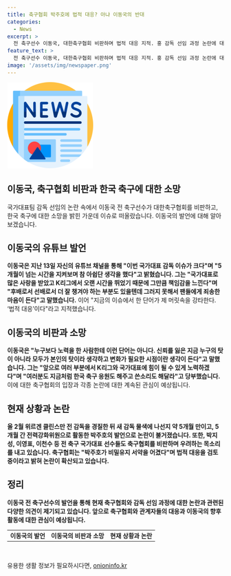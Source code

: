 ```yaml
---
title: 축구협회 박주호에 법적 대응? 아냐 이동국의 반대
categories:
  - News
excerpt: >
  전 축구선수 이동국, 대한축구협회 비판하며 법적 대응 지적. 홍 감독 선임 과정 논란에 대한 발언으로 논란에 참가. 모두가 본인의 탓이라며 변화 필요한 시점이라 강조. 이동국, K리그와 국가대표에 힘 될 것 다짐하고 응원 및 비판 요청. 대한축구협회, 홍 감독 선임 절차 비리 의혹에 대한 법적 대응 검토. 축구 협회 내부 논란 지속.
feature_text: >
  전 축구선수 이동국, 대한축구협회 비판하며 법적 대응 지적. 홍 감독 선임 과정 논란에 대한 발언으로 논란에 참가. 모두가 본인의 탓이라며 변화 필요한 시점이라 강조. 이동국, K리그와 국가대표에 힘 될 것 다짐하고 응원 및 비판 요청. 대한축구협회, 홍 감독 선임 절차 비리 의혹에 대한 법적 대응 검토. 축구 협회 내부 논란 지속.
image: '/assets/img/newspaper.png'
---
```


<p><img src="/assets/img/newspaper.png" alt="kimp 속보" /></p>

<h2>이동국, 축구협회 비판과 한국 축구에 대한 소망</h2>

<p data-ke-size="size16">국가대표팀 감독 선임의 논란 속에서 이동국 전 축구선수가 대한축구협회를 비판하고, 한국 축구에 대한 소망을 밝힌 가운데 이슈로 떠올랐습니다. 이동국의 발언에 대해 알아보겠습니다.</p>

<h2 data-ke-size="size26">이동국의 유튜브 발언</h2>

<p><b>이동국은 지난 13일 자신의 유튜브 채널을 통해 "이번 국가대표 감독 이슈가 크다"며 "5개월이 넘는 시간을 지켜보며 참 아쉽단 생각을 했다"고 밝혔습니다. 그는 "국가대표로 많은 사랑을 받았고 K리그에서 오랜 시간을 뛰었기 때문에 그만큼 책임감을 느낀다"며 "후배로서 선배로서 더 잘 챙겨야 하는 부분도 있을텐데 그러지 못해서 팬들에게 죄송한 마음이 든다"고 말했습니다.</b> 이어 "지금의 이슈에서 한 단어가 제 머릿속을 강타한다. ‘법적 대응’이다"라고 지적했습니다.</p>

<h2 data-ke-size="size26">이동국의 비판과 소망</h2>

<p><b>이동국은 "누구보다 노력을 한 사람한테 이런 단어는 아니다. 신뢰를 잃은 지금 누구의 탓이 아니라 모두가 본인의 탓이라 생각하고 변화가 필요한 시점이란 생각이 든다"고 말했습니다. 그는 "앞으로 여러 부분에서 K리그와 국가대표에 힘이 될 수 있게 노력하겠다"며 "여러분도 지금처럼 한국 축구 응원도 해주고 쓴소리도 해달라"고 당부했습니다.</b> 이에 대한 축구협회의 입장과 각종 논란에 대한 계속된 관심이 예상됩니다.</p>

<h2 data-ke-size="size26">현재 상황과 논란</h2>

<p><b>올 2월 위르겐 클린스만 전 감독을 경질한 뒤 새 감독 물색에 나선지 약 5개월 만이고, 5개월 간 전력강화위원으로 활동한 박주호의 발언으로 논란이 불거졌습니다. 또한, 박지성, 이영표, 이천수 등 전 축구 국가대표 선수들도 축구협회를 비판하며 우려하는 목소리를 내고 있습니다. 축구협회는 "박주호가 비밀유지 서약을 어겼다"며 법적 대응을 검토 중이라고 밝혀 논란이 확산되고 있습니다.</b></p>

<h2 data-ke-size="size26">정리</h2>

<p><b>이동국 전 축구선수의 발언을 통해 현재 축구협회와 감독 선임 과정에 대한 논란과 관련된 다양한 의견이 제기되고 있습니다. 앞으로 축구협회와 관계자들의 대응과 이동국의 향후 활동에 대한 관심이 예상됩니다.</b></p>

<table>
    <tbody>
        <tr>
            <td style="text-align: center; height: 17px;"><b>이동국의 발언</b></td>
            <td style="text-align: center; height: 17px;"><b>이동국의 비판과 소망</b></td>
            <td style="text-align: center; height: 17px;"><b>현재 상황과 논란</b></td>
        </tr>
    </tbody>
</table>

<p data-ke-size="size16">&nbsp;</p>
유용한 생활 정보가 필요하시다면, <a href="https://onioninfo.kr" rel="dofollow">onioninfo.kr</a>


